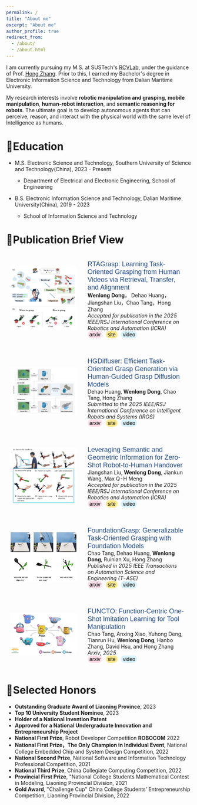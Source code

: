 ```yaml
---
permalink: /
title: "About me"
excerpt: "About me"
author_profile: true
redirect_from: 
  - /about/
  - /about.html
---
```

I am currently pursuing my M.S. at SUSTech's [RCVLab](https://rcvlab.eee.sustech.edu.cn/), under the guidance of Prof. [Hong Zhang](https://faculty.sustech.edu.cn/?tagid=zhangh33&iscss=1&snapid=1&orderby=date&go=2&lang=en). Prior to this, I earned my Bachelor's degree in Electronic Information Science and Technology from Dalian Maritime University.

My research interests involve **robotic manipulation and grasping**, **mobile manipulation**, **human-robot interaction**, and **semantic reasoning for robots**. The ultimate goal is to develop autonomous agents that can perceive, reason, and interact with the physical world with the same level of Intelligence as humans.

🎒Education
======
* M.S. Electronic Science and Technology, Southern University of Science and Technology(China), 2023 - Present
  * Department of Electrical and Electronic Engineering, School of Engineering 

* B.S. Electronic Information Science and Technology, Dalian Maritime University(China), 2019 - 2023
  * School of Information Science and Technology

📝Publication Brief View
======
<html>

<style>
  .custom-link {
    background-color: #e0e0e0; /* Light grey background */
    border-radius: 20px; /* Rounded corners */
    padding: 2px 5px; /* Padding around the text */
    color: #000; /* Text color */
    text-decoration: none; /* Remove underline */
    font-family: Arial, sans-serif; /* Font style */
    font-size: 14px; /* Font size */
    margin-right: 6px; /* Space between buttons */
  }

  .custom-link.arxiv {
    background-color: #ffdde8; /* Color for arxiv */
  }

  .custom-link.web {
    background-color: #ffe88b; /* Color for web */
  }

  .custom-link.video {
    background-color: #d8f2ff; /* Color for web */
  }

  .custom-link:hover {
    opacity: 0.8; /* Slightly fade on hover */
  }

  papertitle {
    font-size: 18px; /* Increased font size */
    color: #224b8d;
    font-weight: inherit; /* Optional: make it bold */
    font-family: Arial, sans-serif; /* Apply a font family */
  }
.page {
  padding-right: 8% !important; /* 强制优先应用此样式 */
}

</style>

<table style="width:100%;border:0px;border-spacing:0px;border-collapse:separate;margin-right:auto;margin-left:auto;">
  <tr onmouseout="nightsight_stop()" onmouseover="nightsight_start()">
    <td style="padding:10px;width:40%;vertical-align:middle;border-left-style:none;border-bottom-style:none;border-top-style:none;border-right-style:none">
      <img src="../images/RTAGrasp.png" alt="hpp" style="border-style: none">
    </td>
    <td style="padding:20px;width:75%;vertical-align:middle;border-left-style:none;border-bottom-style:none;border-top-style:none;border-right-style:none">
      <papertitle>RTAGrasp: Learning Task-Oriented Grasping from Human Videos via Retrieval, Transfer, and Alignment</papertitle>
      <br>
      <strong>Wenlong Dong</strong>， Dehao Huang， Jiangshan Liu，Chao Tang，Hong Zhang
      <br>
      <em>Accepted for publication in the 2025 IEEE/RSJ International Conference on Robotics and Automation (ICRA)</em><br>
      <a href="https://arxiv.org/pdf/2409.16033" target="_blank" class="custom-link arxiv">arxiv</a>
      <a href="https://sites.google.com/view/rtagrasp/home"  target="_blank" class="custom-link web">site</a>
      <a href="https://youtu.be/kjbltBw84Rg" target="_blank" class="custom-link video">video</a>
    </td>
  </tr>
</table>

<table style="width:100%;border:0px;border-spacing:0px;border-collapse:separate;margin-right:auto;margin-left:auto;">
  <tr onmouseout="nightsight_stop()" onmouseover="nightsight_start()">
    <td style="padding:10px;width:40%;vertical-align:middle;border-left-style:none;border-bottom-style:none;border-top-style:none;border-right-style:none">
      <img src="../images/HGDiffuser.png" alt="hpp" style="border-style: none">
    </td>
    <td style="padding:20px;width:75%;vertical-align:middle;border-left-style:none;border-bottom-style:none;border-top-style:none;border-right-style:none">
      <papertitle>HGDiffuser: Efficient Task-Oriented Grasp Generation via Human-Guided Grasp Diffusion Models</papertitle>
      <br>
      Dehao Huang, <strong>Wenlong Dong</strong>, Chao Tang, Hong Zhang
      <br>
      <em>Submitted to the 2025 IEEE/RSJ International Conference on Intelligent Robots and Systems (IROS)</em><br>
      <a href="https://arxiv.org/pdf/2503.00508" target="_blank" class="custom-link arxiv">arxiv</a>
      <a href="https://sites.google.com/view/hgdiffuser"  target="_blank" class="custom-link web">site</a>
      <a href="https://youtu.be/fUt6cE9SZoY" target="_blank" class="custom-link video">video</a>
    </td>
  </tr>
</table>

<table style="width:100%;border:0px;border-spacing:0px;border-collapse:separate;margin-right:auto;margin-left:auto;">
  <tr onmouseout="nightsight_stop()" onmouseover="nightsight_start()">
    <td style="padding:10px;width:40%;vertical-align:middle;border-left-style:none;border-bottom-style:none;border-top-style:none;border-right-style:none">
      <img src="../images/handover.png" alt="hpp" style="border-style: none">
    </td>
    <td style="padding:20px;width:75%;vertical-align:middle;border-left-style:none;border-bottom-style:none;border-top-style:none;border-right-style:none">
      <papertitle>Leveraging Semantic and Geometric Information for Zero-Shot Robot-to-Human Handover</papertitle>
      <br>
      Jiangshan Liu, <strong>Wenlong Dong</strong>, Jiankun Wang, Max Q-H Meng
      <br>
      <em>Accepted for publication in the 2025 IEEE/RSJ International Conference on Robotics and Automation (ICRA)</em><br>
      <a href="https://arxiv.org/pdf/2409.17621" target="_blank" class="custom-link arxiv">arxiv</a>
      <a href="https://sites.google.com/view/vlm-handover/"  target="_blank" class="custom-link web">site</a>
      <a href="https://youtu.be/_Q36TWdC59Q" target="_blank" class="custom-link video">video</a>
    </td>
  </tr>
</table>

<table style="width:100%;border:0px;border-spacing:0px;border-collapse:separate;margin-right:auto;margin-left:auto;">
  <tr onmouseout="nightsight_stop()" onmouseover="nightsight_start()">
    <td style="padding:10px;width:40%;vertical-align:middle;border-left-style:none;border-bottom-style:none;border-top-style:none;border-right-style:none">
      <img src="../images/graspGPT.gif" alt="hpp" style="border-style: none">
    </td>
    <td style="padding:20px;width:75%;vertical-align:middle;border-left-style:none;border-bottom-style:none;border-top-style:none;border-right-style:none">
      <papertitle>FoundationGrasp: Generalizable Task-Oriented Grasping with Foundation Models</papertitle>
      <br>
      Chao Tang, Dehao Huang, <strong>Wenlong Dong</strong>, Ruinian Xu, Hong Zhang
      <br>
      <em>Published in 2025 IEEE Transactions on Automation Science and Engineering (T-ASE)</em><br>
      <a href="https://arxiv.org/abs/2404.10399" target="_blank" class="custom-link arxiv">arxiv</a>
      <a href="https://sites.google.com/view/foundationgrasp"  target="_blank" class="custom-link web">site</a>
      <a href="https://youtu.be/B6iTa6BRB1w" target="_blank" class="custom-link video">video</a>
    </td>
  </tr>
</table>

<table style="width:100%;border:0px;border-spacing:0px;border-collapse:separate;margin-right:auto;margin-left:auto;">
  <tr onmouseout="nightsight_stop()" onmouseover="nightsight_start()">
    <td style="padding:10px;width:40%;vertical-align:middle;border-left-style:none;border-bottom-style:none;border-top-style:none;border-right-style:none">
      <img src="../images/FUNCTO.png" alt="hpp" style="border-style: none">
    </td>
    <td style="padding:20px;width:75%;vertical-align:middle;border-left-style:none;border-bottom-style:none;border-top-style:none;border-right-style:none">
      <papertitle>FUNCTO: Function-Centric One-Shot Imitation Learning for Tool Manipulation</papertitle>
      <br>
      Chao Tang, Anxing Xiao, Yuhong Deng, Tianrun Hu, <strong>Wenlong Dong</strong>, Hanbo Zhang, David Hsu, and Hong Zhang
      <br>
      <em>Arxiv, 2025</em><br>
      <a href="https://arxiv.org/pdf/2502.11744" target="_blank" class="custom-link arxiv">arxiv</a>
      <a href="https://sites.google.com/view/functo"  target="_blank" class="custom-link web">site</a>
      <a href="https://youtu.be/E_NXAZKRvWk" target="_blank" class="custom-link video">video</a>
    </td>
  </tr>
</table>



</html>

🍻Selected Honors
======
* **Outstanding Graduate Award of Liaoning Province**, 2023
* **Top 10 University Student Nominee**, 2023
* **Holder of a National Invention Patent**
* **Approved for a National Undergraduate Innovation and Entrepreneurship Project**
* **National First Prize**, Robot Developer Competition **ROBOCOM** 2022
* **National First Prize，The Only Champion in Individual Event**, National College Embedded Chip and System Design Competition, 2022
* **National Second Prize**, National Software and Information Technology Professional Competition, 2021
* **National Third Prize**, China Collegiate Computing Competition, 2022
* **Provincial First Prize**, "National College Students Mathematical Contest in Modeling, Liaoning Provincial Division, 2021
* **Gold Award**, "Challenge Cup" China College Students’ Entrepreneurship Competition, Liaoning Provincial Division, 2022

